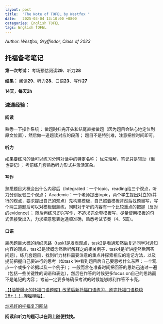 ```yaml
---
layout: post
title:  "The Note of TOFEL by Westfox "
date:   2025-03-04 13:10:00 +0800
categories: English TOFEL
tags: English TOFEL
---
```


*Author: Westfox, Gryffindor, Class of 2023*

## 托福备考笔记

**第一次考试：** 考场预估阅读**29**、听力**28**

**结果：** 阅读**29**、听力**28**、口语**23**、写作**27**

**14天，每天2h**

### 速通经验：
#### 阅读
熟悉一下操作系统；
做题时扫完开头和结尾直接做题（因为题目会贴心地定位到原文位置），然后做一道题读对应的段落；
题目不是特别难，注意把控时间即可。
#### 听力
如果要练习的话可以练习分辨对话中的特定名称；
优先理解，笔记只是辅助（但也要记）；
考前练几套熟悉听力形式并激活耳朵。
#### 写作
熟悉题目大概会出什么内容后（Integrated：一个topic，reading给三个观点，听力分别反驳三个观点；
Academic：一个老师提出topic，两个学生提出对立的/并行的观点，要求提出自己的观点）先构建模板，自己照着模板背然后找题目写，写个两三道题后可以对模板很熟练，同时对于听的内容有一个比较重点的把握（反对的evidence）；
随后再练习即兴写作，不追求完全套模板写，尽量使用模板的句式但接受出入，力求把意思表达通顺准确，熟悉考试节奏（4、5篇）。
#### 口语
熟悉题目大概的组织思路（task1是发表观点，task2是看通知然后复述同学对通知内容的观点，task3是读概念然后听解释之的相关例子，task4是听讲座然后回答问题），练几套题目，找到听力材料需要注意的重点并探索相应的笔记方法，以及提前把握自己要进行的思考（如task 1中看到题目后自己要思考什么东西：一个观点一个或多个论据以及一个例子）；
一般而言在准备时间把回答的思路迅速过一遍（包括一些关键性的词语和表达），然后在作答的时候更多focus on自己的思路而不是笔记的内容；
考前一定要多练确保考试的时候能够顺利作答不卡壳。

[【【油管爆火的托福口语题库】改革后新托福口语练习，刷完托福口语稳稳28+！！-哔哩哔哩】](https://b23.tv/J72GnCS)

[炒鸡好的托福复习网站](https://www.toeflresources.com)


**阅读和听力的题可以在网上随便找找。**